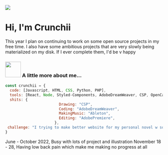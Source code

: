[![](https://el-psy-congroo-mohi.glitch.me/count.svg)](https://glitch.com/~el-psy-congroo-mohi)

# Hi, I'm Crunchii

This year I plan on continuing to work on some open source projects in my free time. I also have some ambitious projects that are very slowly being materialized on my disk. If I ever complete them, I'd be v happy

### <img src="https://media.giphy.com/media/VgCDAzcKvsR6OM0uWg/giphy.gif" width="50"> A little more about me...  

```javascript
const crunchii = {
  code: [Javascript, HTML, CSS, Python, PHP],
  tools: [React, Node, Styled-Components, AdobeDreamWeaver, CSP, OpenCanvas7, Ableton, AdobePremiere, AdobeAfterEffect],
  shits: {
                        Drawing: "CSP",
                        Coding: "AdobeDreamWeaver",
                        MakingMusic: "Ableton",
                        Editing: "AdobePremiere",
                      },
 challenge: "I trying to make better website for my personal novel w some features!"
}
```

June - October 2022, Busy with lots of project and illustration
November 18 - 28, Having low back pain which make me making no progress at all
